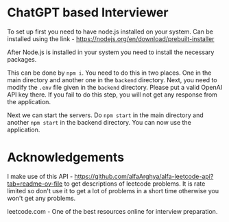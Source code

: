 # ChatGPT based Interviewer

To set up first you need to have node.js installed on your system.
Can be installed using the link - https://nodejs.org/en/download/prebuilt-installer

After Node.js is installed in your system you need to install the necessary packages.

This can be done by `npm i`. You need to do this in two places. One in the main directory and another one in the `backend` directory.
Next, you need to modify the `.env` file given in the `backend` directory. Please put a valid OpenAI API key there. If you fail to 
do this step, you will not get any response from the application.

Next we can start the servers. Do `npm start` in the main directory and another `npm start` in the backend directory. You can now use the
application.

# Acknowledgements

I make use of this API - https://github.com/alfaArghya/alfa-leetcode-api?tab=readme-ov-file
to get descriptions of leetcode problems. It is rate limited so don't use it to get a lot of
problems in a short time otherwise you won't get any problems.

leetcode.com - One of the best resources online for interview preparation.